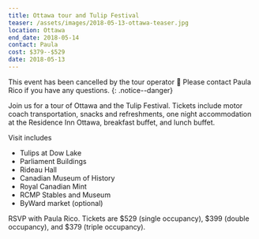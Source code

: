 ```yaml
---
title: Ottawa tour and Tulip Festival
teaser: /assets/images/2018-05-13-ottawa-teaser.jpg
location: Ottawa
end_date: 2018-05-14
contact: Paula
cost: $379--$529
date: 2018-05-13
---
```


This event has been cancelled by the tour operator :slightly_frowning_face:
Please contact Paula Rico if you have any questions.
{: .notice--danger}

Join us for a tour of Ottawa and the Tulip Festival. Tickets include motor
coach transportation, snacks and refreshments, one night accommodation at the
Residence Inn Ottawa, breakfast buffet, and lunch buffet.

Visit includes

- Tulips at Dow Lake
- Parliament Buildings
- Rideau Hall
- Canadian Museum of History
- Royal Canadian Mint
- RCMP Stables and Museum
- ByWard market (optional)

RSVP with Paula Rico. Tickets are \$529 (single occupancy), \$399 (double
occupancy), and \$379 (triple occupancy).
